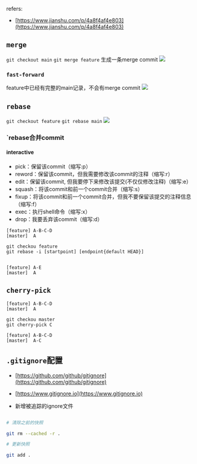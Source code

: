 refers:
- [https://www.jianshu.com/p/4a8f4af4e803](https://www.jianshu.com/p/4a8f4af4e803)


## `merge`
`git checkout main`
`git merge feature`
生成一条merge commit
![](../../assets/Pasted%20image%2020250228142647.png)


### `fast-forward`
feature中已经有完整的main记录，不会有merge commit
![](../../assets/Pasted%20image%2020250228142742.png)

## `rebase`
`git checkout feature`
`git rebase main`
![](../../assets/Pasted%20image%2020250228143000.png)



### `rebase合并commit

#### interactive
- pick：保留该commit（缩写:p）
- reword：保留该commit，但我需要修改该commit的注释（缩写:r）
- edit：保留该commit, 但我要停下来修改该提交(不仅仅修改注释)（缩写:e）
- squash：将该commit和前一个commit合并（缩写:s）
- fixup：将该commit和前一个commit合并，但我不要保留该提交的注释信息（缩写:f）
- exec：执行shell命令（缩写:x）
- drop：我要丢弃该commit（缩写:d）

```git 
[feature] A-B-C-D
[master]  A

git checkou feature
git rebase -i [startpoint] [endpoint{default HEAD}]


[feature] A-E
[master]  A

```

## `cherry-pick`
```git
[feature] A-B-C-D
[master]  A

git checkou master
git cherry-pick C

[feature] A-B-C-D
[master]  A-C
```

## `.gitignore`配置

- [https://github.com/github/gitignore](https://github.com/github/gitignore)

- [https://www.gitignore.io](https://www.gitignore.io)

- 新增被追踪的ignore文件

```bash

# 清除之前的快照

git rm --cached -r .

# 更新快照

git add .

```